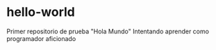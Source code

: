 # hello-world
Primer repositorio de prueba "Hola Mundo"
Intentando aprender como programador aficionado
